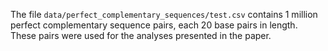 The file `data/perfect_complementary_sequences/test.csv` contains 1 million perfect complementary sequence pairs, each 20 base pairs in length. These pairs were used for the analyses presented in the paper.